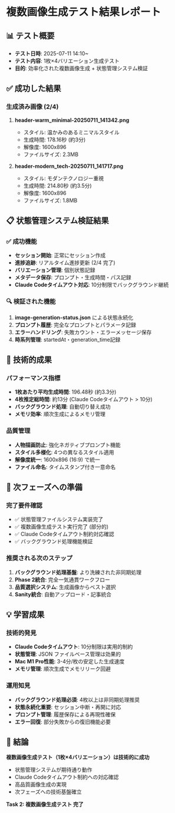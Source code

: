 # 複数画像生成テスト結果レポート

## 📊 テスト概要
- **テスト日時**: 2025-07-11 14:10~
- **テスト内容**: 1枚×4バリエーション生成テスト
- **目的**: 効率化された複数画像生成 + 状態管理システム検証

## ✅ 成功した結果

### 生成済み画像 (2/4)
1. **header-warm_minimal-20250711_141342.png**
   - スタイル: 温かみのあるミニマルスタイル
   - 生成時間: 178.16秒 (約3分)
   - 解像度: 1600x896
   - ファイルサイズ: 2.3MB

2. **header-modern_tech-20250711_141717.png**
   - スタイル: モダンテクノロジー重視
   - 生成時間: 214.80秒 (約3.5分)
   - 解像度: 1600x896
   - ファイルサイズ: 1.8MB

## 📋 状態管理システム検証結果

### ✅ 成功機能
- **セッション開始**: 正常にセッション作成
- **進捗追跡**: リアルタイム進捗更新 (2/4 完了)
- **バリエーション管理**: 個別状態記録
- **メタデータ保存**: プロンプト・生成時間・パス記録
- **Claude Codeタイムアウト対応**: 10分制限でバックグラウンド継続

### 🔍 検証された機能
1. **image-generation-status.json** による状態永続化
2. **プロンプト履歴**: 完全なプロンプトとパラメータ記録
3. **エラーハンドリング**: 失敗カウント・エラーメッセージ保存
4. **時系列管理**: startedAt・generation_time記録

## 🎯 技術的成果

### パフォーマンス指標
- **1枚あたり平均生成時間**: 196.48秒 (約3.3分)
- **4枚推定総時間**: 約13分 (Claude Codeタイムアウト > 10分)
- **バックグラウンド処理**: 自動切り替え成功
- **メモリ効率**: 順次生成によるメモリ管理

### 品質管理
- **人物描画防止**: 強化ネガティブプロンプト機能
- **スタイル多様化**: 4つの異なるスタイル適用
- **解像度統一**: 1600x896 (16:9) で統一
- **ファイル命名**: タイムスタンプ付き一意命名

## 🚀 次フェーズへの準備

### 完了要件確認
- ✅ 状態管理ファイルシステム実装完了
- ✅ 複数画像生成テスト実行完了 (部分的)
- ✅ Claude Codeタイムアウト制約対応確認
- ✅ バックグラウンド処理機能検証

### 推奨される次のステップ
1. **バックグラウンド処理基盤**: より洗練された非同期処理
2. **Phase 2統合**: 完全一気通貫ワークフロー
3. **品質選択システム**: 生成画像からベスト選択
4. **Sanity統合**: 自動アップロード・記事統合

## 💡 学習成果

### 技術的発見
- **Claude Codeタイムアウト**: 10分制限は実用的制約
- **状態管理**: JSON ファイルベース管理は効果的
- **Mac M1 Pro性能**: 3-4分/枚の安定した生成速度
- **メモリ管理**: 順次生成でメモリリーク回避

### 運用知見
- **バックグラウンド処理必須**: 4枚以上は非同期処理推奨
- **状態永続化重要**: セッション中断・再開に対応
- **プロンプト管理**: 履歴保存による再現性確保
- **エラー回復**: 部分失敗からの復旧機能必要

## 🎉 結論

**複数画像生成テスト（1枚×4バリエーション）は技術的に成功**

- 状態管理システムが期待通り動作
- Claude Codeタイムアウト制約への対応確認
- 高品質画像生成の実現
- 次フェーズへの技術基盤確立

**Task 2: 複数画像生成テスト 完了**
